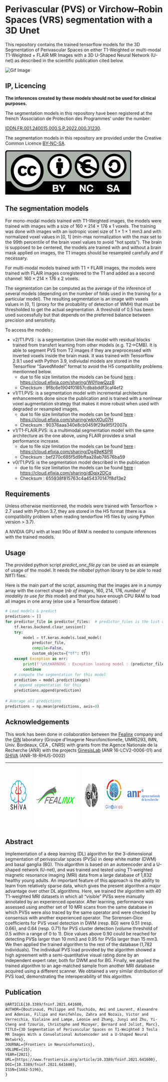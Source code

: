 # Perivascular (PVS) or Virchow–Robin Spaces (VRS) segmentation with a 3D Unet

This repository contains the trained tensorflow models for the 3D Segmentation of Perivascular Spaces on either T1-Weighted or multi-modal T1-Weighted + FLAIR MR Images with a 3D U-Shaped Neural Network (U-net) as described in the scientific publication cited below.

![Gif Image](https://github.com/pboutinaud/SHIVA_PVS/blob/main/docs/Images/SHIVA_BrainTools_small2.gif)


## IP, Licencing

**The inferences created by these models should not be used for clinical purposes.**

The segmentation models in this repository have been registered at the french 'Association de Protection des Programmes' under the number:

[IDDN.FR.001.240015.000.S.P.2022.000.31230](https://secure2.iddn.org/app.server/certificate/?sn=2022240015000&key=49a9587d649cf21f07b8af86876765e775e531fe3b23f539c1dee75b78a838c4&lang=fr). 



The segmentation models in this repository are provided under the Creative Common Licence [BY-NC-SA](https://creativecommons.org/licenses/by-nc-sa/4.0/).

![Creative Common Licence BY-NC-SA](./docs/logos/by-nc-sa.eu_.png)

## The segmentation models
For mono-modal models trained with T1-Weighted images, the models were trained with images with a size of 160 × 214 × 176 x 1 voxels. The training was done with images with an isotropic voxel size of 1 × 1 × 1 mm3 and with normalized voxel values in [0, 1] (min-max normalization with the max set to the 99th percentile of the brain voxel values to avoid "hot spots"). The brain is supposed to be centered, the models are trained with and without a brain mask applied on images, the T1 images should be resampled carefully and if necessary.

For multi-modal models trained with T1 + FLAIR images, the models were trained with FLAIR images coregistered to the T1 and added as a second channel: 160 × 214 × 176 x 2 voxels.

The segmentation can be computed as the average of the inference of several models (depending on the number of folds used in the training for a particular model). The resulting segmentation is an image with voxels values in [0, 1] (proxy for the probability of detection of WMH) that must be thresholded to get the actual segmentation. A threshold of 0.5 has been used successfully but that depends on the preferred balance between precision and sensitivity.

To access the models :
* v2/T1.PVS : is a segmentation Unet-like model with residual blocks trained from transfert learning from other models (e.g. T2->CMB). It is able to segment PVS from T2 images if they are preprocessed with inverted voxels inside the brain mask. It was trained with Tensorflow  2.9.1 used with Python 3.9, indiviudal models are stored in the Tensorflow "SavedModel" format to avoid the H5 compatibility problems mentionned below.
    * due to file size limitation the models can be found [here](https://cloud.efixia.com/sharing/W0YpwQzzB) : https://cloud.efixia.com/sharing/W0YpwQzzB
    * Checksum : 9f8c6e1904f01657cdbabddf3caf4ef2
* v1/T1.PVS: is a segmentation model with incremental architecture enhancements done since the publication and is trained with a nonlinear voxel augmentation strategy that makes it more robust when used with degraded or resampled images.
    * due to file size limitation the models can be found [here](https://cloud.efixia.com/sharing/wknXOu07H) : https://cloud.efixia.com/sharing/wknXOu07H
    * Checksum : 90376aaa340e8cb0459f29a9f5f2007a
* v1/T1-FLAIR.PVS: is a multimodal segmentation model with the same architecture as the one above, using FLAIR provides a small performance increase.
    * due to file size limitation the models can be found [here](https://cloud.efixia.com/sharing/Dg49eKSPR) : https://cloud.efixia.com/sharing/Dg49eKSPR
    * Checksum : bef270c685f5d9bffaa28ab78576ba59
* v0/T1.PVS: is the segmentation model described in the publication
    * due to file size limitation the models can be found [here](https://cloud.efixia.com/sharing/dDqjx2DCq) : https://cloud.efixia.com/sharing/dDqjx2DCq
    * Checksum : 655938f815763c4a454370147f8d13e2

## Requirements
Unless otherwise mentionned, the models were trained with Tensorflow > 2.7 used with Python 3.7, they are stored in the H5 format (there is a compatibility problem when reading tendorflow H5 files by using Python version > 3.7).

A NVIDIA GPU with at least 9Go of RAM is needed to compute inferences with the trained models.

## Usage
The provided python script *predict_one_file.py* can be used as an example of usage of the model. It needs the *nibabel* python library to be able to read NIfTI files.

Here is the main part of the script, assuming that the images are in a numpy array with the correct shape (*nb of images*, 160, 214, 176, *number of modality to use for this model*) and that you have enough CPU RAM to load all images in one array (else use a Tensorflow dataset) :
````python
# Load models & predict
predictions = []
for predictor_file in predictor_files:  # predictor_files is the list of the model's paths
    tf.keras.backend.clear_session()
    try:
        model = tf.keras.models.load_model(
            predictor_file,
            compile=False,
            custom_objects={"tf": tf})
    except Exception as err:
        print(f'\n\tWARNING : Exception loading model : {predictor_file}\n{err}')
        continue
    # compute the segmentation for this model
    prediction = model.predict(images)
    # append segmentation for this
    predictions.append(prediction)

# Average all predictions
predictions = np.mean(predictions, axis=0)
````

## Acknowledgements
This work has been done in collaboration between the [Fealinx](http://www.fealinx-biomedical.com/en/) company and the [GIN](https://www.gin.cnrs.fr/en/) laboratory (Groupe d'Imagerie Neurofonctionelle, UMR5293, IMN, Univ. Bordeaux, CEA , CNRS) with grants from the Agence Nationale de la Recherche (ANR) with the projects [GinesisLab](http://www.ginesislab.fr/) (ANR 16-LCV2-0006-01) and [SHIVA](https://rhu-shiva.com/en/) (ANR-18-RHUS-0002)

|<img src="./docs/logos/shiva_blue.png" width="100" height="100" />|<img src="./docs/logos/fealinx.jpg" height="200" />|<img src="./docs/logos/Logo-Gin.png" height="200" />|<img src="./docs/logos/logo_ginesis-1.jpeg" height="100" />|<img src="./docs/logos/logo_anr.png" height="50" />|
|---|---|---|---|---|


## Abstract
Implementation of a deep learning (DL) algorithm for the 3-dimensional segmentation of perivascular spaces (PVSs) in deep white matter (DWM) and basal ganglia (BG). This algorithm is based on an autoencoder and a U-shaped network (U-net), and was trained and tested using T1-weighted magnetic resonance imaging (MRI) data from a large database of 1,832 healthy young adults. An important feature of this approach is the ability to learn from relatively sparse data, which gives the present algorithm a major advantage over other DL algorithms. Here, we trained the algorithm with 40 T1-weighted MRI datasets in which all “visible” PVSs were manually annotated by an experienced operator. After learning, performance was assessed using another set of 10 MRI scans from the same database in which PVSs were also traced by the same operator and were checked by consensus with another experienced operator. The Sorensen-Dice coefficients for PVS voxel detection in DWM (resp. BG) were 0.51 (resp. 0.66), and 0.64 (resp. 0.71) for PVS cluster detection (volume threshold of 0.5 within a range of 0 to 1). Dice values above 0.90 could be reached for detecting PVSs larger than 10 mm3 and 0.95 for PVSs larger than 15 mm3. We then applied the trained algorithm to the rest of the database (1,782 individuals). The individual PVS load provided by the algorithm showed a high agreement with a semi-quantitative visual rating done by an independent expert rater, both for DWM and for BG. Finally, we applied the trained algorithm to an age-matched sample from another MRI database acquired using a different scanner. We obtained a very similar distribution of PVS load, demonstrating the interoperability of this algorithm.

## Publication

```
@ARTICLE{10.3389/fninf.2021.641600,
AUTHOR={Boutinaud, Philippe and Tsuchida, Ami and Laurent, Alexandre and Adonias, Filipa and Hanifehlou, Zahra and Nozais, Victor and Verrecchia, Violaine and Lampe, Leonie and Zhang, Junyi and Zhu, Yi-Cheng and Tzourio, Christophe and Mazoyer, Bernard and Joliot, Marc},
TITLE={3D Segmentation of Perivascular Spaces on T1-Weighted 3 Tesla MR Images With a Convolutional Autoencoder and a U-Shaped Neural Network},
JOURNAL={Frontiers in Neuroinformatics},
VOLUME={15},
YEAR={2021},  
URL={https://www.frontiersin.org/article/10.3389/fninf.2021.641600},
DOI={10.3389/fninf.2021.641600},
ISSN={1662-5196},
}
```
